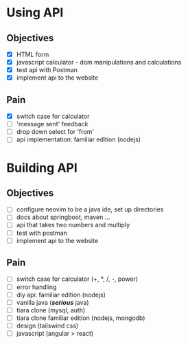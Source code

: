 # Using API

## Objectives

- [X] HTML form
- [X] javascript calculator - dom manipulations and calculations
- [X] test api with Postman
- [X] implement api to the website

## Pain

- [X] switch case for calculator
- [ ] 'message sent' feedback
- [ ] drop down select for 'from'
- [ ] api implementation: familiar edition (nodejs)

# Building API

## Objectives

- [ ] configure neovim to be a java ide, set up directories
- [ ] docs about springboot, maven ...
- [ ] api that takes two numbers and multiply
- [ ] test with postman
- [ ] implement api to the website

## Pain

- [ ] switch case for calculator (+, *, /, -, power)
- [ ] error handling
- [ ] diy api: familiar edition (nodejs)
- [ ] vanilla java (*__serious__* java)
- [ ] tiara clone (mysql, auth)
- [ ] tiara clone familiar edition (nodejs, mongodb)
- [ ] design (tailswind css)
- [ ] javascript (angular > react)
